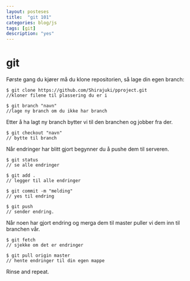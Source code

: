 ```yaml
---
layout: posteses
title:  "git 101"
categories: blog/js
tags: [git]
description: "yes"
---
```


git
======
Første gang du kjører må du klone repositorien, så lage din egen branch:
```git
$ git clone https://github.com/Shirajuki/pproject.git
//kloner filene til plassering du er i

$ git branch "navn"
//lage ny branch om du ikke har branch
```
Etter å ha lagt ny branch bytter vi til den branchen og jobber fra der.
```git
$ git checkout "navn"
// bytte til branch
```
Når endringer har blitt gjort begynner du å pushe dem til serveren.
```git
$ git status
// se alle endringer

$ git add .
// legger til alle endringer

$ git commit -m "melding"
// yes til endring

$ git push
// sender endring.
```
Når noen har gjort endring og merga dem til master puller vi dem inn til branchen vår.
```git
$ git fetch
// sjekke om det er endringer

$ git pull origin master
// hente endringer til din egen mappe
```
Rinse and repeat.

